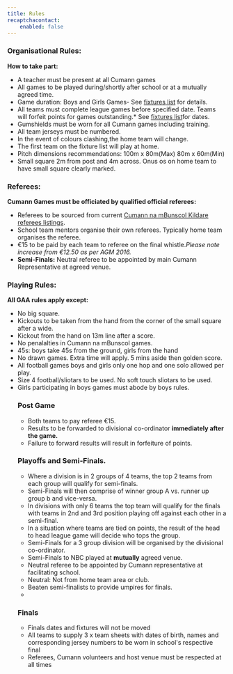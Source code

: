 ```yaml
---
title: Rules
recaptchacontact:
    enabled: false
---
```


<div class="g-grid">
<div class="g-block box-grey size-66-6">
<div class="g-content">
<h3 class="g-title">Organisational Rules:</h3>
<p><strong>How to take part:</strong></p>
<ul>
<li>A teacher must be present at all Cumann games</li>
<li>All games to be played during/shortly after school or at a mutually agreed time.</li>
<li>Game duration: Boys and Girls Games- See <a href="http://www.cumannnambunscolchilldara.com/fixtures">fixtures list</a> for details.</li>
<li>All teams must complete league games before specified date. Teams will forfeit points for games outstanding.* See <a href="http://www.cumannnambunscolchilldara.com/fixtures">fixtures list</a>for dates.
<li>Gumshields must be worn for all Cumann games including training.</li>
<li>All team jerseys must be numbered.</li>
<li>In the event of colours clashing,the home team will change.</li>
<li>The first team on the fixture list will play at home.</li>
<li>Pitch dimensions recommendations: 100m x 80m(Max) 80m x 60m(Min)</li>
<li>Small square 2m from post and 4m across. Onus os on home team to have small square clearly marked.</li>
<ul>
</div>
</div>
</div>

<div class="g-grid">
<div class="g-block box-grey size-66-6">
<div class="g-content">
<h3 class="g-title">Referees:</h3>
<p><strong>Cumann Games must be officiated by qualified official referees:</strong></p>
<ul>
<li>Referees to be sourced from current <a href="http://www.cumannnambunscolchilldara.com/refereetest">Cumann na mBunscol Kildare referees listings</a>. </li>
<li>School team mentors organise their own referees. Typically home team organises the referee.
<li>€15 to be paid by each team to referee on the final whistle.<em>Please note increase from €12.50 as per AGM 2016.</em></li>
<li><strong>Semi-Finals:</strong> Neutral referee to be appointed by main Cumann Representative at agreed venue.</li>
<ul>
</div>
</div>
</div>

<div class="g-grid">
<div class="g-block box-grey size-66-6">
<div class="g-content">
<h3 class="g-title">Playing Rules:</h3>
<p><strong>All GAA rules apply except:</strong></p>
<ul>
<li>No big square.</li>
<li>Kickouts to be taken from the hand from the corner of the small square after a wide.</li>
<li>Kickout from the hand on 13m line after a score.</li>
<li>No penalalties in Cumann na mBunscol games.</li>
<li>45s: boys take 45s from the ground, girls from the hand</li>
<li>No drawn games. Extra time will apply. 5 mins aside then golden score.</li>
<li>All football games boys and girls only one hop and one solo allowed per play.</li>
<li>Size 4 football/sliotars to be used. No soft touch sliotars to be used.</li>
<li>Girls participating in boys games must abode by boys rules.</li>

<div class="g-grid">
<div class="g-block box-grey size-66-6">
<div class="g-content">
<h3 class="g-title">Post Game</h3>
<ul>
<li>Both teams to pay referee €15.</li>
<li>Results to be forwarded to divisional co-ordinator <strong>immediately after the game.</strong></li>
<li>Failure to forward results will result in forfeiture of points.</li>
</ul>
</div>
</div>
</div>
<div class="g-grid">
<div class="g-block box-grey size-66-6">
<div class="g-content">
<h3 class="g-title">Playoffs and Semi-Finals.</h3>
<ul>
<li>Where a division is in 2 groups of 4 teams, the top 2 teams from each group will qualify for semi-finals.</li>
<li>Semi-Finals will then comprise of winner group A vs. runner up group b and vice-versa.</li>
<li>In divisions with only 6 teams the top team will qualify for the finals with teams in 2nd and 3rd position playing off against each other in a semi-final.</li>
<li>In a situation where teams are tied on points, the result of the head to head league game will decide who tops the group.</li>
<li>Semi-Finals for a 3 group division will be organised by the divisional co-ordinator.</li>
<li>Semi-Finals to NBC played at <strong>mutually</strong> agreed venue.</li>
<li>Neutral referee to be appointed by Cumann representative at facilitating school.</li>
<li>Neutral: Not from home team area or club.</li>
<li>Beaten semi-finalists to provide umpires for finals.<li>
</ul>
</div>
</div>
</div>
<div class="g-grid">
<div class="g-block box-grey size-66-6">
<div class="g-content">
<h3 class="g-title">Finals</h3>
<ul>
<li>Finals dates and fixtures will not be moved</li>
<li>All teams to supply 3 x team sheets with dates of birth, names and corresponding jersey numbers to be worn in school's respective final</li>
<li>Referees, Cumann volunteers and host venue must be respected at all times</li>
</ul>
</div>
</div>
</div>
